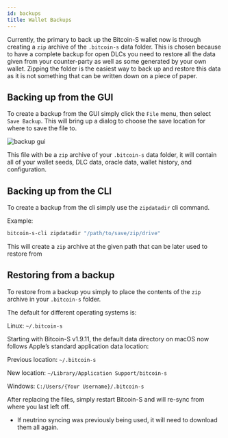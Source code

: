 ```yaml
---
id: backups
title: Wallet Backups
---
```


Currently, the primary to back up the Bitcoin-S wallet now is through creating a `zip`
archive of the `.bitcoin-s` data folder. This is chosen because to have a complete backup
for open DLCs you need to restore all the data given from your counter-party as well as some
generated by your own wallet. Zipping the folder is the easiest way to back up and restore
this data as it is not something that can be written down on a piece of paper.

## Backing up from the GUI

To create a backup from the GUI simply click the `File` menu, then select `Save Backup`.
This will bring up a dialog to choose the save location for where to save the file to.

![backup gui](/img/doc-imgs/backup-gui.png)

This file with be a `zip` archive of your `.bitcoin-s` data folder, it will contain all
of your wallet seeds, DLC data, oracle data, wallet history, and configuration.

## Backing up from the CLI

To create a backup from the cli simply use the `zipdatadir` cli command.

Example:

```bash
bitcoin-s-cli zipdatadir "/path/to/save/zip/drive"
```

This will create a `zip` archive at the given path that can be later used to restore from

## Restoring from a backup

To restore from a backup you simply to place the contents of the `zip` archive in your `.bitcoin-s` folder.

The default for different operating systems is:

Linux: `~/.bitcoin-s`

Starting with Bitcoin-S v1.9.11, the default data directory on macOS now follows Apple’s standard application data location:

Previous location: `~/.bitcoin-s`

New location: `~/Library/Application Support/bitcoin-s`

Windows: `C:/Users/{Your Username}/.bitcoin-s`

After replacing the files, simply restart Bitcoin-S and will re-sync from where you
last left off.

* If neutrino syncing was previously being used, it will need to download them all again.
